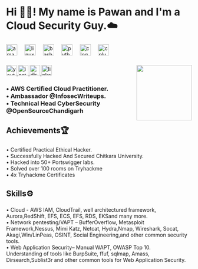 <h1 align="left">Hi 👋🏻! My name is Pawan and I'm a Cloud Security Guy.☁️</h1>

###

<div align="left">
  <img src="https://cdn.jsdelivr.net/gh/devicons/devicon/icons/amazonwebservices/amazonwebservices-original.svg" height="30" alt="amazonwebservices logo"  />
  <img width="12" />
  <img src="https://cdn.jsdelivr.net/gh/devicons/devicon/icons/linux/linux-original.svg" height="30" alt="linux logo"  />
  <img width="12" />
  <img src="https://cdn.jsdelivr.net/gh/devicons/devicon/icons/bash/bash-original.svg" height="30" alt="bash logo"  />
  <img width="12" />
  <img src="https://cdn.jsdelivr.net/gh/devicons/devicon/icons/python/python-original.svg" height="30" alt="python logo"  />
  <img width="12" />
  <img src="https://cdn.jsdelivr.net/gh/devicons/devicon/icons/c/c-original.svg" height="30" alt="c logo"  />
  <img width="12" />
  <img src="https://cdn.jsdelivr.net/gh/devicons/devicon/icons/cplusplus/cplusplus-original.svg" height="30" alt="cplusplus logo"  />
</div>

###

<img align="right" height="150" src="https://gifyu.com/image/SjrH6"  />

###

<div align="left">
  <a href="https://www.youtube.com/@AlienwareSec/videos" target="_blank">
    <img src="https://img.shields.io/static/v1?message=Youtube&logo=youtube&label=&color=FF0000&logoColor=white&labelColor=&style=for-the-badge" height="28" alt="youtube logo"  />
  </a>
  <a href="https://www.instagram.com/alienwaresec/" target="_blank">
    <img src="https://img.shields.io/static/v1?message=Instagram&logo=instagram&label=&color=E4405F&logoColor=white&labelColor=&style=for-the-badge" height="28" alt="instagram logo"  />
  </a>
  <a href="https://discord.com/users/alienwaresec" target="_blank">
    <img src="https://img.shields.io/static/v1?message=Discord&logo=discord&label=&color=7289DA&logoColor=white&labelColor=&style=for-the-badge" height="28" alt="discord logo"  />
  </a>
  <a href="https://www.linkedin.com/in/pawanngambhir/" target="_blank">
    <img src="https://img.shields.io/static/v1?message=LinkedIn&logo=linkedin&label=&color=0077B5&logoColor=white&labelColor=&style=for-the-badge" height="28" alt="linkedin logo"  />
  </a>
</div>

###

<h3 align="left">• AWS Certified Cloud Practitioner.<br> • Ambassador @InfosecWriteups.<br> • Technical Head CyberSecurity @OpenSourceChandigarh</h3>

###

<h2 align="left">Achievements🏆</h2>

###

<p align="left">• Certified Practical Ethical Hacker.<br>• Successfully Hacked And Secured Chitkara University. <br>• Hacked into 50+ Portswigger labs.<br>• Solved over 100 rooms on Tryhackme<br>• 4x Tryhackme Certificates</p>

###

<h2 align="left">Skills⚙️</h2>

###

<p align="left">• Cloud - AWS IAM, CloudTrail, well architectured framework, Aurora,RedShift, EFS, ECS, EFS, RDS, EKSand many more.<br>• Network pentesting/VAPT – BufferOverflow, Metasploit Framework,Nessus, Mimi Katz, Netcat, Hydra,Nmap, Wireshark, Socat, Akagi,Win/LinPeas, OSINT, Social Engineering,and other common security tools.<br>• Web Application Security– Manual WAPT, OWASP Top 10.<br>Understanding of tools like BurpSuite, ffuf, sqlmap, Amass, Dirsearch,Sublist3r and other common tools for Web Application Security.</p>

###

